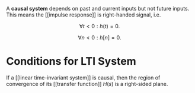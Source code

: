 A **causal system** depends on past and current inputs but not future inputs. This means the [[impulse response]] is right-handed signal, i.e. 

$$
\forall t < 0: h(t) = 0.
$$

$$
\forall n < 0 : h[n] = 0.
$$

# Conditions for LTI System

If a [[linear time-invariant system]] is causal, then the region of convergence of its [[transfer function]] $H(s)$ is a right-sided plane.